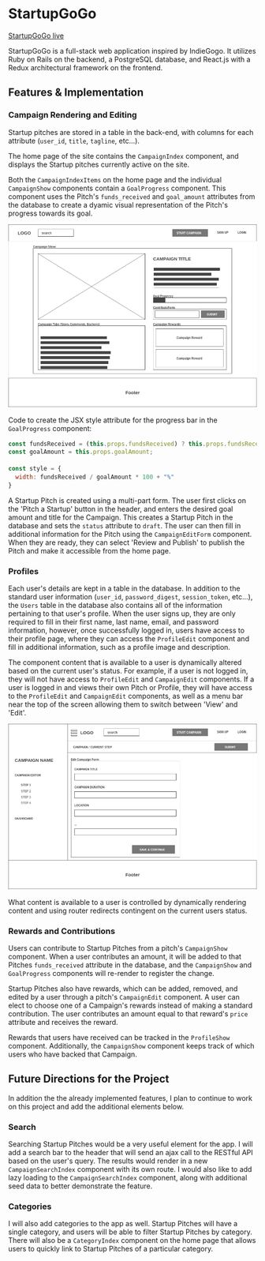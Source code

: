 # StartupGoGo

[StartupGoGo live][site]

[site]: http://www.startupgogo.xyz

StartupGoGo is a full-stack web application inspired by IndieGogo.  It utilizes Ruby on Rails on the backend, a PostgreSQL database, and React.js with a Redux architectural framework on the frontend.

## Features & Implementation

### Campaign Rendering and Editing

Startup pitches are stored in a table in the back-end, with columns for each attribute (`user_id`, `title`, `tagline`, etc...).

The home page of the site contains the `CampaignIndex` component, and displays the Startup pitches currently active on the site.

Both the `CampaignIndexItems` on the home page and the individual `CampaignShow` components contain a `GoalProgress` component. This component uses the Pitch's `funds_received` and `goal_amount` attributes from the database to create a dyamic visual representation of the Pitch's progress towards its goal.

![image of campaign detail](docs/wireframes/View-Campaign.png)

Code to create the JSX style attribute for the progress bar in the `GoalProgress` component:

```javascript
const fundsReceived = (this.props.fundsReceived) ? this.props.fundsReceived : 0;
const goalAmount = this.props.goalAmount;

const style = {
  width: fundsReceived / goalAmount * 100 + "%"
}
```

A Startup Pitch is created using a multi-part form. The user first clicks on the 'Pitch a Startup' button in the header, and enters the desired goal amount and title for the Campaign. This creates a Startup Pitch in the database and sets the `status` attribute to `draft`. The user can then fill in additional information for the Pitch using the `CampaignEditForm` component. When they are ready, they can select 'Review and Publish' to publish the Pitch and make it accessible from the home page.

### Profiles

Each user's details are kept in a table in the database. In addition to the standard user information (`user_id`, `password_digest`, `session_token`, etc...), the `Users` table in the database also contains all of the information pertaining to that user's profile. When the user signs up, they are only required to fill in their first name, last name, email, and password information, however, once successfully logged in, users have access to their profile page, where they can access the `ProfileEdit` component and fill in additional information, such as a profile image and description.

The component content that is available to a user is dynamically altered based on the current user's status. For example, if a user is not logged in, they will not have access to `ProfileEdit` and `CampaignEdit` components. If a user is logged in and views their own Pitch or Profile, they will have access to the `ProfileEdit` and `CampaignEdit` components, as well as a menu bar near the top of the screen allowing them to switch between 'View' and 'Edit'.

![image of campaign detail](docs/wireframes/Edit-Campaign.png)

What content is available to a user is controlled by dynamically rendering content and using router redirects contingent on the current users status.

### Rewards and Contributions

Users can contribute to Startup Pitches from a pitch's `CampaignShow` component. When a user contributes an amount, it will be added to that Pitches `funds_received` attribute in the database, and the `CampaignShow` and `GoalProgress` components will re-render to register the change.

Startup Pitches also have rewards, which can be added, removed, and edited by a user through a pitch's `CampaignEdit` component. A user can elect to choose one of a Campaign's rewards instead of making a standard contribution. The user contributes an amount equal to that reward's `price` attribute and receives the reward.

Rewards that users have received can be tracked in the `ProfileShow` component. Additionally, the `CampaignShow` component keeps track of which users who have backed that Campaign.

## Future Directions for the Project

In addition the the already implemented features, I plan to continue to work on this project and add the additional elements below.

### Search

Searching Startup Pitches would be a very useful element for the app. I will add a search bar to the header that will send an ajax call to the RESTful API based on the user's query. The results would render in a new `CampaignSearchIndex` component with its own route. I would also like to add lazy loading to the `CampaignSearchIndex` component, along with additional seed data to better demonstrate the feature.

### Categories

I will also add categories to the app as well. Startup Pitches will have a single category, and users will be able to filter Startup Pitches by category. There will also be a `CategoryIndex` component on the home page that allows users to quickly link to Startup Pitches of a particular category.
